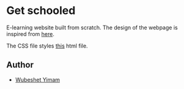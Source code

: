 # Get schooled
E-learning website built from scratch.
The design of the webpage is inspired from [here](https://www.figma.com/file/gHuki7WpMOmbFR1jDXPKRU/Homepage-(Copy)?node-id=0%3A1).

The CSS file styles [this](https://github.com/wubeshetA/alu-web-development/blob/main/html_advanced/index.html) html file.

## Author

- [Wubeshet Yimam](https://github.com/wubeshet)